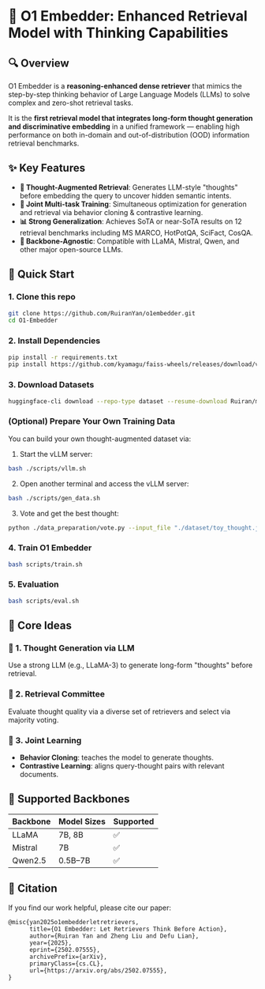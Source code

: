 # 🧠 O1 Embedder: Enhanced Retrieval Model with Thinking Capabilities

## 🔍 Overview

O1 Embedder is a **reasoning-enhanced dense retriever** that mimics the step-by-step thinking behavior of Large Language Models (LLMs) to solve complex and zero-shot retrieval tasks.

It is the **first retrieval model that integrates long-form thought generation and discriminative embedding** in a unified framework — enabling high performance on both in-domain and out-of-distribution (OOD) information retrieval benchmarks.


## ✨ Key Features

- **🧠 Thought-Augmented Retrieval**: Generates LLM-style "thoughts" before embedding the query to uncover hidden semantic intents.
- **🔁 Joint Multi-task Training**: Simultaneous optimization for generation and retrieval via behavior cloning & contrastive learning.
- **📊 Strong Generalization**: Achieves SoTA or near-SoTA results on 12 retrieval benchmarks including MS MARCO, HotPotQA, SciFact, CosQA.
- **🧪 Backbone-Agnostic**: Compatible with LLaMA, Mistral, Qwen, and other major open-source LLMs.

## 🏁 Quick Start

### 1. Clone this repo

```bash
git clone https://github.com/RuiranYan/o1embedder.git
cd O1-Embedder
```

### 2. Install Dependencies

```bash
pip install -r requirements.txt
pip install https://github.com/kyamagu/faiss-wheels/releases/download/v1.7.3/faiss_gpu-1.7.3-cp310-cp310-manylinux_2_17_x86_64.manylinux2014_x86_64.whl
```

### 3. Download Datasets
```bash
huggingface-cli download --repo-type dataset --resume-download Ruiran/msmarco_thought final.jsonl --local-dir dataset --local-dir-use-symlinks False
```

### (Optional) Prepare Your Own Training Data 

You can build your own thought-augmented dataset via:

1. Start the vLLM server:
```bash
bash ./scripts/vllm.sh
```
2. Open another terminal and access the vLLM server:
```bash
bash ./scripts/gen_data.sh
```
3. Vote and get the best thought:
```bash
python ./data_preparation/vote.py --input_file "./dataset/toy_thought.jsonl" --output_file "./dataset/toy_vote_res.jsonl" --model_zoo '["BAAI/bge-large-en-v1.5", "dunzhang/stella_en_1.5B_v5", "Alibaba-NLP/gte-large-en-v1.5"]'
```


### 4. Train O1 Embedder

```bash
bash scripts/train.sh
```

### 5. Evaluation

```bash
bash scripts/eval.sh
```

## 🧠 Core Ideas

### 🧪 1. Thought Generation via LLM
Use a strong LLM (e.g., LLaMA-3) to generate long-form "thoughts" before retrieval.

### 🧪 2. Retrieval Committee
Evaluate thought quality via a diverse set of retrievers and select via majority voting.

### 🧪 3. Joint Learning
- **Behavior Cloning**: teaches the model to generate thoughts.
- **Contrastive Learning**: aligns query-thought pairs with relevant documents.


## 🤖 Supported Backbones

| Backbone     | Model Sizes | Supported |
|--------------|-------------|-----------|
| LLaMA        | 7B, 8B       | ✅        |
| Mistral      | 7B           | ✅        |
| Qwen2.5      | 0.5B–7B      | ✅        |

## 📝 Citation

If you find our work helpful, please cite our paper:

```
@misc{yan2025o1embedderletretrievers,
      title={O1 Embedder: Let Retrievers Think Before Action}, 
      author={Ruiran Yan and Zheng Liu and Defu Lian},
      year={2025},
      eprint={2502.07555},
      archivePrefix={arXiv},
      primaryClass={cs.CL},
      url={https://arxiv.org/abs/2502.07555}, 
}
```
